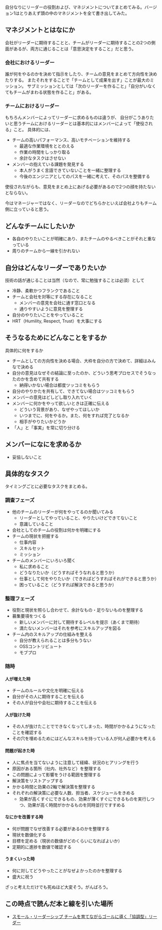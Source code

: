 自分なりにリーダーの役割および、マネジメントについてまとめてみる。バージョン1はとりあえず頭の中のマネジメントを全て書き出してみた。

## マネジメントとはなにか
会社がリーダーに期待することと、チームがリーダーに期待することの2つの側面があるが、両方に通じることは「意思決定をすること」だと思う。

### 会社におけるリーダー

誰が何をやるのかを決めて指示をしたり、チームの意見をまとめて方向性を決めたりする。
またそれをすることで「チームとして成果を出す」ことが最大のミッション。
サブミッションとしては「次のリーダーを作ること」「自分がいなくてもチームがまわる状態を作ること」がある。

### チームにおけるリーダー
もちろんメンバーによってリーダーに求めるものは違うが、
自分がこうありたいと思うチームにおけるリーダーとは基本的にはメンバーによって「使役される」こと。
具体的には、

- チームの高いパフォーマンス、高いモチベーションを維持する
    - 最適な作業環境をととのえる
    - 作業の時間をしっかり取る
    - 余計なタスクはさせない
- メンバーの抱えている課題を発見する
    - 本人がうまく言語できていないことを一緒に整理する
    - 今後のエンジニアとしてのパスを一緒に考えて、そのパスを整備する

使役されながらも、意見をまとめ上にあげる必要があるので2つの顔を持たないとならない。

今はマネージャーではなく、リーダーなのでどちらかといえば会社よりもチーム側に立っていると思う。

## どんなチームにしたいか
- 各自のやりたいことが明確にあり、またチームのやるべきことがそれと重なっている
- 周りのチームから一線を引かれない

## 自分はどんなリーダーでありたいか
技術の話が通じることは当然（なので、常に勉強することは必須）として

- 冷静、柔軟かつフランクであること
- チームと会社を対等にする存在になること
    - メンバーの意見を会社に通す窓口となる
    - 通りやすいように意見を整理する
- 自分のやりたいことをやっていること
- HRT（Humility, Respect, Trust）を大事にする

## そうなるためにどんなことをするか
具体的に何をするか

- チームとしての方向性を決める場合、大枠を自分の方で決めて、詳細はみんなで決める
- 自分の意見はなぜその結論に至ったのか、どういう思考プロセスでそうなったのかを含めて共有する
    - 納得いかない場合は都度ツッコミをもらう
- 自分のやりかたを共有して、できてない場合はツッコミをもらう
- メンバーの意見はどしどし取り入れていく
- メンバーに何かをやって欲しいときは正確に伝える
    - どういう背景があり、なぜやってほしいか
    - いつまでに、何をやるか。また、何をすれば完了となるか
    - 相手がやりたいかどうか
- 「人」と「事実」を常に切り分ける

## メンバーになにを求めるか
- 妥協しないこと

## 具体的なタスク
タイミングごとに必要なタスクをまとめる。

### 調査フェーズ
- 他のチームのリーダーが何をやってるのか聞いてみる
    - リーダーとしてやっていること、やりたいけどできてないこと
    - 意識していること
- 会社としてのチームの役割は何かを明確にする
- チームの現状を把握する
    - 仕事内容
    - スキルセット
    - ミッション
- チームのメンバーにいろいろ聞く
    - 私に求めること
    - どうなりたいか（どうすればそうなれると思うか）
    - 仕事として何をやりたいか（できればどうすればそれができると思うか）
    - 困っていること（どうすれば解決できると思うか）

### 整理フェーズ
- 役割と現状を照らし合わせて、余計なもの・足りないものを整理する
- 募集要項をつくる
    - 新しいメンバーに対して期待するレベルを提示（あくまで期待）
    - 満たないメンバーはそれを参考にスキルアップを図る
- チーム内のスキルアップの仕組みを整える
    - 自分が教えられることは多分もうない
    - OSSコントリビュート
    - モブプロ

### 随時

#### 人が増えた時
- チームのルールや文化を明確に伝える
- 自分がその人に期待することを伝える
- その人が自分や会社に期待することを伝える

#### 人が抜けた時
- その人が抜けたことでできなくなってしまった、時間がかかるようになったことを確認する
- その穴を埋めるためにはどんなスキルを持っている人が何人必要かを考える

#### 問題が起きた時
- 人に焦点を当てないように注意して経緯、状況のヒアリングを行う
- 原因がある箇所（社内、社外など）を整理する
- この問題によって影響をうける範囲を整理する
- 解決策をリストアップする
- かかる時間と効果の2軸で解決策を整理する
- それぞれの解決策に必要な人数、担当者、スケジュールをきめる
    - 効果が高くすぐにできるもの、効果が薄くすぐにできるものを実行しつつ、効果が高く時間がかかるものを同時並行ですすめる

#### なにかを改善する時
- 何が問題でなぜ改善する必要があるのかを整理する
- 現状を数値化する
- 目標を定める（現状の数値がどのくらいになればよいか）
- 定期的に進捗を数値で確認する

#### うまくいった時
- 何に対してどうやったことがなぜよかったのかを整理する
- 盛大に祝う

ざっと考えただけでも死ぬほど大変そう。がんばろう。

## この時点で読んだ本と線を引いた場所

- [スモール・リーダーシップ チームを育てながらゴールに導く「協調型」リーダー](/blog/スモール・リーダーシップ%20チームを育てながらゴールに導く「協調型」リーダー¥/)

